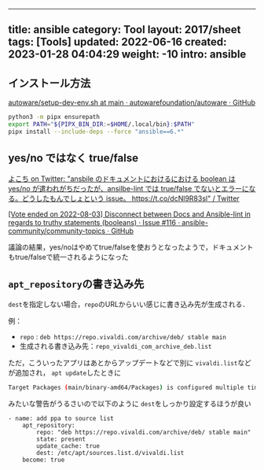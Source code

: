 
---
title: ansible
category: Tool
layout: 2017/sheet
tags: [Tools]
updated: 2022-06-16
created: 2023-01-28 04:04:29
weight: -10
intro: ansible
---

## インストール方法

[autoware/setup-dev-env.sh at main · autowarefoundation/autoware · GitHub](https://github.com/autowarefoundation/autoware/blob/main/setup-dev-env.sh#L123-L126)
```bash
python3 -m pipx ensurepath
export PATH="${PIPX_BIN_DIR:=$HOME/.local/bin}:$PATH"
pipx install --include-deps --force "ansible==6.*"
```

## yes/no ではなく true/false

[よこち on Twitter: "ansbile のドキュメントにおけるにおける boolean は yes/no が遣われがちだったが、ansilbe-lint では true/false でないとエラーになる。どうしたもんでしょという issue。 https://t.co/dcNl9R83sl" / Twitter](https://twitter.com/akira6592/status/1554971476612501505)

[[Vote ended on 2022-08-03] Disconnect between Docs and Ansible-lint in regards to truthy statements (booleans) · Issue #116 · ansible-community/community-topics · GitHub](https://github.com/ansible-community/community-topics/issues/116)

議論の結果，yes/noはやめてtrue/falseを使おうとなったようで，ドキュメントもtrue/falseで統一されるようになった

## `apt_repository`の書き込み先

`dest`を指定しない場合，`repo`のURLからいい感じに書き込み先が生成される．

例：
- `repo` : `deb https://repo.vivaldi.com/archive/deb/ stable main`
- 生成される書き込み先：`repo_vivaldi_com_archive_deb.list`

ただ，こういったアプリはあとからアップデートなどで別に `vivaldi.list`などが追加され，
`apt update`したときに

```bash
Target Packages (main/binary-amd64/Packages) is configured multiple times in /etc/apt/sources.list.d/packages_microsoft_com_repos_code.list:1 and /etc/apt/sources.list.d/vscode.list:3
```

みたいな警告がうるさいので以下のように `dest`をしっかり設定するほうが良い

```ansible
- name: add ppa to source list
	apt_repository:
		repo: "deb https://repo.vivaldi.com/archive/deb/ stable main"
		state: present
		update_cache: true
		dest: /etc/apt/sources.list.d/vivaldi.list
	become: true
```